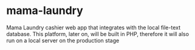 # mama-laundry
Mama Laundry cashier web app that integrates with the local file-text database. This platform, later on, will be built in PHP, therefore it will also run on a local server on the production stage

